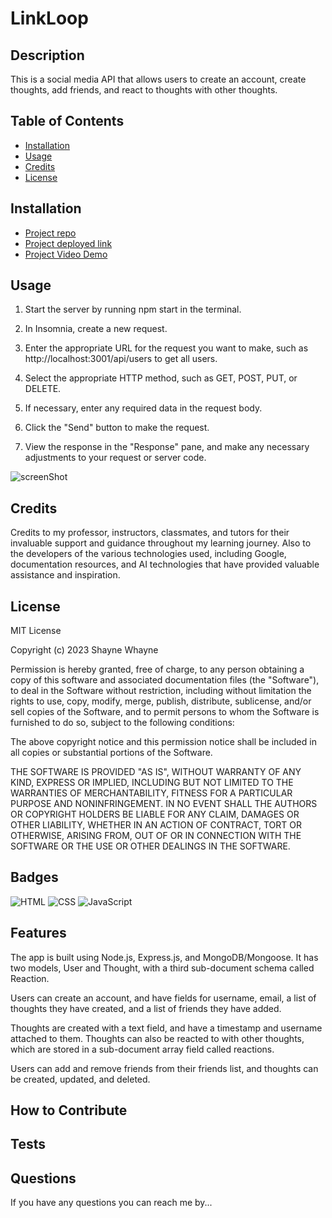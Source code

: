 # LinkLoop
      
## Description

This is a social media API that allows users to create an account, create thoughts, add friends, and react to thoughts with other thoughts.

## Table of Contents

- [Installation](#installation)
- [Usage](#usage)
- [Credits](#credits)
- [License](#license)

## Installation

- [Project repo](https://github.com/shaynefw/LinkLoop)
- [Project deployed link](https://shaynefw.github.io/LinkLoop/)
- [Project Video Demo]()

## Usage

1. Start the server by running npm start in the terminal.

2. In Insomnia, create a new request.

3. Enter the appropriate URL for the request you want to make, such as http://localhost:3001/api/users to get all users.

4. Select the appropriate HTTP method, such as GET, POST, PUT, or DELETE.

5. If necessary, enter any required data in the request body.

6. Click the "Send" button to make the request.

7. View the response in the "Response" pane, and make any necessary adjustments to your request or server code.

![screenShot]()

## Credits

Credits to my professor, instructors, classmates, and tutors for their invaluable support and guidance throughout my learning journey. Also to the developers of the various technologies used, including Google, documentation resources, and AI technologies that have provided valuable assistance and inspiration.

## License

MIT License

Copyright (c) 2023 Shayne Whayne

Permission is hereby granted, free of charge, to any person obtaining a copy
of this software and associated documentation files (the "Software"), to deal
in the Software without restriction, including without limitation the rights
to use, copy, modify, merge, publish, distribute, sublicense, and/or sell
copies of the Software, and to permit persons to whom the Software is
furnished to do so, subject to the following conditions:

The above copyright notice and this permission notice shall be included in all
copies or substantial portions of the Software.

THE SOFTWARE IS PROVIDED "AS IS", WITHOUT WARRANTY OF ANY KIND, EXPRESS OR
IMPLIED, INCLUDING BUT NOT LIMITED TO THE WARRANTIES OF MERCHANTABILITY,
FITNESS FOR A PARTICULAR PURPOSE AND NONINFRINGEMENT. IN NO EVENT SHALL THE
AUTHORS OR COPYRIGHT HOLDERS BE LIABLE FOR ANY CLAIM, DAMAGES OR OTHER
LIABILITY, WHETHER IN AN ACTION OF CONTRACT, TORT OR OTHERWISE, ARISING FROM,
OUT OF OR IN CONNECTION WITH THE SOFTWARE OR THE USE OR OTHER DEALINGS IN THE
SOFTWARE.


## Badges

![HTML](https://img.shields.io/badge/HTML-NUMBER%25-orange)
![CSS](https://img.shields.io/badge/CSS-NUMBER%25-blue)
![JavaScript](https://img.shields.io/badge/JavaScript-NUMBER%25-yellow)

## Features

The app is built using Node.js, Express.js, and MongoDB/Mongoose. It has two models, User and Thought, with a third sub-document schema called Reaction.

Users can create an account, and have fields for username, email, a list of thoughts they have created, and a list of friends they have added.

Thoughts are created with a text field, and have a timestamp and username attached to them. Thoughts can also be reacted to with other thoughts, which are stored in a sub-document array field called reactions.

Users can add and remove friends from their friends list, and thoughts can be created, updated, and deleted.

## How to Contribute

## Tests

## Questions
  
If you have any questions you can reach me by...
  